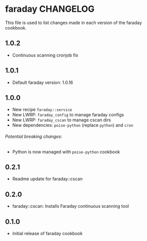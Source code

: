 faraday CHANGELOG
=================

This file is used to list changes made in each version of the faraday cookbook.

1.0.2
-----
- Continuous scanning cronjob fix

1.0.1
-----
- Default faraday version: 1.0.16

1.0.0
-----
- New recipe `faraday::service`
- New LWRP: `faraday_config` to manage faraday configs
- New LWRP: `faraday_cscan` to manage cscan dirs
- New dependencies: `poise-python` (replace `python`) and `cron`

###### Potential breaking changes:
- Python is now managed with `poise-python` cookbook

0.2.1
-----
- Readme update for faraday::cscan

0.2.0
-----
- faraday::cscan: Installs Faraday continuous scanning tool

0.1.0
-----
- Initial release of faraday cookbook
